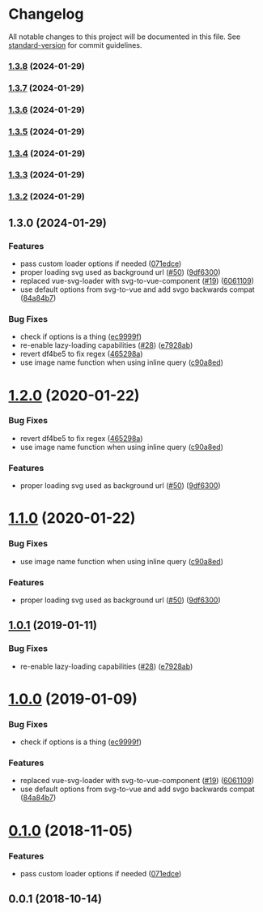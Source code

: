 # Changelog

All notable changes to this project will be documented in this file. See [standard-version](https://github.com/conventional-changelog/standard-version) for commit guidelines.

### [1.3.8](https://github.com/Two-Faces/nuxt-svg-loader/compare/v1.3.7...v1.3.8) (2024-01-29)

### [1.3.7](https://github.com/Two-Faces/nuxt-svg-loader/compare/v1.3.6...v1.3.7) (2024-01-29)

### [1.3.6](https://github.com/Two-Faces/nuxt-svg-loader/compare/v1.3.5...v1.3.6) (2024-01-29)

### [1.3.5](https://github.com/Two-Faces/nuxt-svg-loader/compare/v1.3.4...v1.3.5) (2024-01-29)

### [1.3.4](https://github.com/Two-Faces/nuxt-svg-loader/compare/v1.3.3...v1.3.4) (2024-01-29)

### [1.3.3](https://github.com/Two-Faces/nuxt-svg-loader/compare/v1.3.2...v1.3.3) (2024-01-29)

### [1.3.2](https://github.com/Two-Faces/nuxt-svg-loader/compare/v1.3.0...v1.3.2) (2024-01-29)

## 1.3.0 (2024-01-29)


### Features

* pass custom loader options if needed ([071edce](https://github.com/Two-Faces/nuxt-svg-loader/commit/071edcec2c2371510dd7c2724110ab021eddd037))
* proper loading svg used as background url ([#50](https://github.com/Two-Faces/nuxt-svg-loader/issues/50)) ([9df6300](https://github.com/Two-Faces/nuxt-svg-loader/commit/9df630024f20f07b7ec302169617976a77ffa67a))
* replaced vue-svg-loader with svg-to-vue-component ([#19](https://github.com/Two-Faces/nuxt-svg-loader/issues/19)) ([6061109](https://github.com/Two-Faces/nuxt-svg-loader/commit/606110939246b3c19ca9922462b76427eba48f9f))
* use default options from svg-to-vue and add svgo backwards compat ([84a84b7](https://github.com/Two-Faces/nuxt-svg-loader/commit/84a84b744da46154f7e51adc40ea74ecb01e3f9b))


### Bug Fixes

* check if options is a thing ([ec9999f](https://github.com/Two-Faces/nuxt-svg-loader/commit/ec9999f05146071ba3bfc291c943ed4eb109dce5))
* re-enable lazy-loading capabilities ([#28](https://github.com/Two-Faces/nuxt-svg-loader/issues/28)) ([e7928ab](https://github.com/Two-Faces/nuxt-svg-loader/commit/e7928ab7e11c96c6838f44137b0f232509f1a301))
* revert df4be5 to fix regex ([465298a](https://github.com/Two-Faces/nuxt-svg-loader/commit/465298a66565c72dcdace693fe6a68ed6f960baf))
* use image name function when using inline query ([c90a8ed](https://github.com/Two-Faces/nuxt-svg-loader/commit/c90a8ed33d0ef17534d56a852975a1abbbe0902d))

<a name="1.2.0"></a>
# [1.2.0](https://github.com/Developmint/nuxt-svg-loader/compare/v1.0.1...v1.2.0) (2020-01-22)


### Bug Fixes

* revert df4be5 to fix regex ([465298a](https://github.com/Developmint/nuxt-svg-loader/commit/465298a))
* use image name function when using inline query ([c90a8ed](https://github.com/Developmint/nuxt-svg-loader/commit/c90a8ed))


### Features

* proper loading svg used as background url ([#50](https://github.com/Developmint/nuxt-svg-loader/issues/50)) ([9df6300](https://github.com/Developmint/nuxt-svg-loader/commit/9df6300))



<a name="1.1.0"></a>
# [1.1.0](https://github.com/Developmint/nuxt-svg-loader/compare/v1.0.1...v1.1.0) (2020-01-22)


### Bug Fixes

* use image name function when using inline query ([c90a8ed](https://github.com/Developmint/nuxt-svg-loader/commit/c90a8ed))


### Features

* proper loading svg used as background url ([#50](https://github.com/Developmint/nuxt-svg-loader/issues/50)) ([9df6300](https://github.com/Developmint/nuxt-svg-loader/commit/9df6300))



<a name="1.0.1"></a>
## [1.0.1](https://github.com/Developmint/nuxt-svg-loader/compare/v1.0.0...v1.0.1) (2019-01-11)


### Bug Fixes

* re-enable lazy-loading capabilities ([#28](https://github.com/Developmint/nuxt-svg-loader/issues/28)) ([e7928ab](https://github.com/Developmint/nuxt-svg-loader/commit/e7928ab))



<a name="1.0.0"></a>
# [1.0.0](https://github.com/Developmint/nuxt-svg-loader/compare/v0.1.0...v1.0.0) (2019-01-09)


### Bug Fixes

* check if options is a thing ([ec9999f](https://github.com/Developmint/nuxt-svg-loader/commit/ec9999f))


### Features

* replaced vue-svg-loader with svg-to-vue-component ([#19](https://github.com/Developmint/nuxt-svg-loader/issues/19)) ([6061109](https://github.com/Developmint/nuxt-svg-loader/commit/6061109))
* use default options from svg-to-vue and add svgo backwards compat ([84a84b7](https://github.com/Developmint/nuxt-svg-loader/commit/84a84b7))



<a name="0.1.0"></a>
# [0.1.0](https://github.com/Developmint/nuxt-svg-loader/compare/v0.0.1...v0.1.0) (2018-11-05)


### Features

* pass custom loader options if needed ([071edce](https://github.com/Developmint/nuxt-svg-loader/commit/071edce))



<a name="0.0.1"></a>
## 0.0.1 (2018-10-14)
